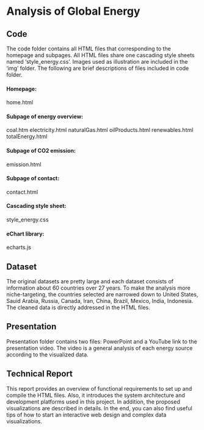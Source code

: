 # Analysis of Global Energy
## Code
The code folder contains all HTML files that corresponding to the homepage and subpages. All HTML files share one cascading style sheets named ‘style_energy.css’.  Images used as illustration are included in the ‘img’ folder. The following are brief descriptions of files included in code folder.

#### Homepage:
home.html

#### Subpage of energy overview:
coal.htm
electricity.html
naturalGas.html
oilProducts.html
renewables.html
totalEnergy.html

#### Subpage of CO2 emission:
emission.html

#### Subpage of contact: 
contact.html

#### Cascading style sheet:
style_energy.css

#### eChart library:
echarts.js

## Dataset
The original datasets are pretty large and each dataset consists of information about 60 countries over 27 years. To make the analysis more niche-targeting, the countries selected are narrowed down to United States, Sauid Arabia, Russia, Canada, Iran, China, Brazil, Mexico, India, Indonesia. The cleaned data is directly addressed in the HTML files. 

## Presentation
Presentation folder contains two files: PowerPoint and a YouTube link to the presentation video. The video is a general analysis of each energy source according to the visualized data. 

## Technical Report
This report provides an overview of functional requirements to set up and compile the HTML files. Also, it introduces the system architecture and development platforms used in this project. In addition, the proposed visualizations are described in details. In the end, you can also find useful tips of how to start an interactive web design and complex data visualizations.
